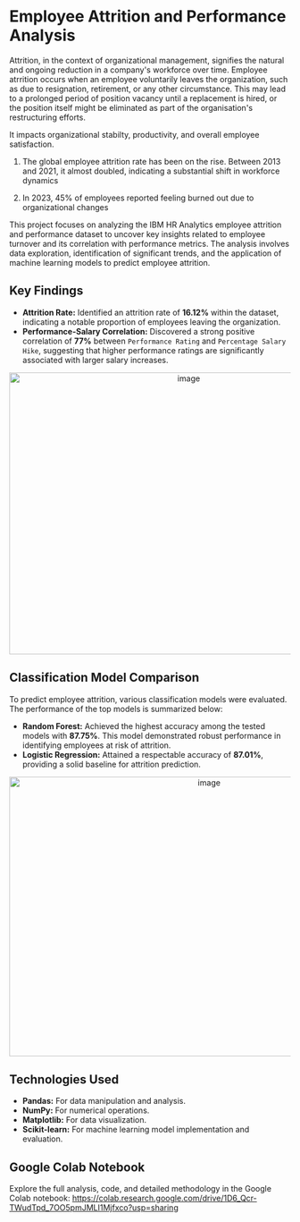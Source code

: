 # Employee Attrition and Performance Analysis
Attrition, in the context of organizational management, signifies the natural and ongoing reduction in a company's workforce over time. Employee atrrition occurs when an employee voluntarily leaves the organization, such as due to resignation, retirement, or any other circumstance. This may lead to a prolonged period of position vacancy until a replacement is hired, or the position itself might be eliminated as part of the organisation's restructuring efforts.

It impacts organizational stabilty, productivity, and overall employee satisfaction.

1. The global employee attrition rate has been on the rise. Between 2013 and 2021, it almost doubled, indicating a substantial shift in workforce dynamics

2. In 2023, 45% of employees reported feeling burned out due to organizational changes

This project focuses on analyzing the IBM HR Analytics employee attrition and performance dataset to uncover key insights related to employee turnover and its correlation with performance metrics. The analysis involves data exploration, identification of significant trends, and the application of machine learning models to predict employee attrition.

## Key Findings

* **Attrition Rate:** Identified an attrition rate of **16.12%** within the dataset, indicating a notable proportion of employees leaving the organization.
* **Performance-Salary Correlation:** Discovered a strong positive correlation of **77%** between `Performance Rating` and `Percentage Salary Hike`, suggesting that higher performance ratings are significantly associated with larger salary increases.
<p align="center">
  <img width="627" height="504" alt="image" src="https://github.com/user-attachments/assets/a0257dcb-8a8a-478f-8ba1-b1650af945c4" />
</p>


## Classification Model Comparison

To predict employee attrition, various classification models were evaluated. The performance of the top models is summarized below:

* **Random Forest:** Achieved the highest accuracy among the tested models with **87.75%**. This model demonstrated robust performance in identifying employees at risk of attrition.
* **Logistic Regression:** Attained a respectable accuracy of **87.01%**, providing a solid baseline for attrition prediction.
<p align="center">
<img  width="700" height="500" alt="image" src="https://github.com/user-attachments/assets/f8fb3c37-171a-47d7-9368-0e115f9b6824" />
</p>


## Technologies Used

* **Pandas:** For data manipulation and analysis.
* **NumPy:** For numerical operations.
* **Matplotlib:** For data visualization.
* **Scikit-learn:** For machine learning model implementation and evaluation.

## Google Colab Notebook

Explore the full analysis, code, and detailed methodology in the Google Colab notebook:
https://colab.research.google.com/drive/1D6_Qcr-TWudTpd_7OO5pmJMLI1Mjfxco?usp=sharing
